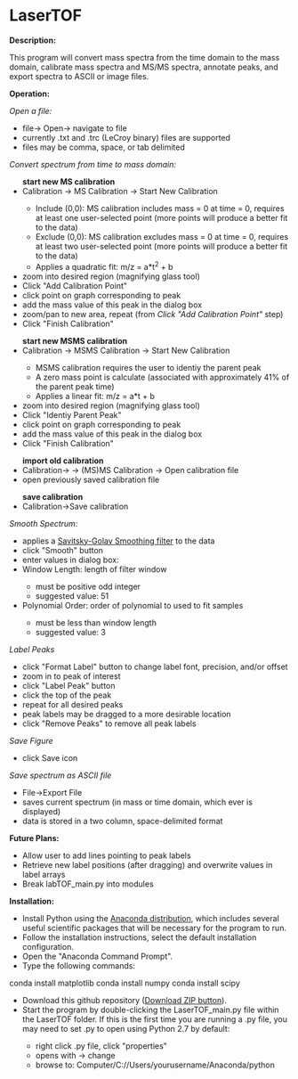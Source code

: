 # LaserTOF
<b>Description:</b><br>
<p>
This program will convert mass spectra from the time domain to the mass domain, calibrate mass spectra and MS/MS spectra, annotate peaks, and export spectra to ASCII or image files.
</p>

<b>Operation:</b><br>
<p>
<i>Open a file:</i>
<ul>
<li>file-> Open-> navigate to file</li>
<li>currently .txt and .trc (LeCroy binary) files are supported</li>
<li>files may be comma, space, or tab delimited</li>
</ul></p>

<p>
<i>Convert spectrum from time to mass domain:</i><br>
<ul>
<b>start new MS calibration</b>
<li>Calibration -> MS Calibration -> Start New Calibration</li>
<ul>
<li>Include (0,0): MS calibration includes mass = 0 at time = 0, requires at least one user-selected point (more points will produce a better fit to the data)</li>
<li>Exclude (0,0): MS calibration excludes mass = 0 at time = 0, requires at least two user-selected point (more points will produce a better fit to the data)</li>
<li>Applies a quadratic fit: m/z = a*t<sup>2</sup> + b</li>
</ul>
<li>zoom into desired region (magnifying glass tool)</li>
<li>Click "Add Calibration Point"</li>
<li>click point on graph corresponding to peak</li>
<li>add the mass value of this peak in the dialog box</li>
<li>zoom/pan to new area, repeat (from <i>Click "Add Calibration Point"</i> step)</li>
<li>Click "Finish Calibration"</li>
</ul>
<ul>
<b>start new MSMS calibration</b>
<li>Calibration -> MSMS Calibration -> Start New Calibration</li>
<ul>
<li>MSMS calibration requires the user to identiy the parent peak</li>
<li>A zero mass point is calculate (associated with approximately 41% of the parent peak time)</li>
<li>Applies a linear fit: m/z = a*t + b</li>
</ul>
<li>zoom into desired region (magnifying glass tool)</li>
<li>Click "Identiy Parent Peak"</li>
<li>click point on graph corresponding to peak</li>
<li>add the mass value of this peak in the dialog box</li>
<li>Click "Finish Calibration"</li>
</ul>
<ul>
<b>import old calibration</b>
<li>Calibration-> -> (MS)MS Calibration -> Open calibration file</li>
<li>open previously saved calibration file<br></li>
</ul>
<ul>
<b>save calibration</b>
<li>Calibration->Save calibration</li>
</ul></p>

<p>
<i>Smooth Spectrum:</i><br>
<ul>
<li>applies a <a href="http://docs.scipy.org/doc/scipy-dev/reference/generated/scipy.signal.savgol_filter.html#scipy.signal.savgol_filter">Savitsky-Golay Smoothing filter</a> to the data</li>
<li>click "Smooth" button</li>
<li>enter values in dialog box:</li>
<li>Window Length: length of filter window</li>
<ul>
<li>must be positive odd integer</li>
<li>suggested value: 51</li>
</ul>
<li>Polynomial Order: order of polynomial to used to fit samples</li>
<ul>
<li>must be less than window length</li>
<li>suggested value: 3</li>
</ul></ul></p>

<p>
<i>Label Peaks</i>
<ul>
<li>click "Format Label" button to change label font, precision, and/or offset</li>
<li>zoom in to peak of interest</li>
<li>click "Label Peak" button</li>
<li>click the top of the peak</li>
<li>repeat for all desired peaks</li>
<li>peak labels may be dragged to a more desirable location</li>
<li>click "Remove Peaks" to remove all peak labels</li>
</ul></p>

<p>
<i>Save Figure</i>
<ul>
<li>click Save icon</li>
</ul></p>

<p>
<i>Save spectrum as ASCII file</i>
<ul>
<li>File->Export File</li>
<li>saves current spectrum (in mass or time domain, which ever is displayed)</li>
<li>data is stored in a two column, space-delimited format</li>
</ul></p>

<b>Future Plans:</b>
<ul>
<li>Allow user to add lines pointing to peak labels</li>
<li>Retrieve new label positions (after dragging) and overwrite values in label arrays</li>
<li>Break labTOF_main.py into modules</li>
</ul>

<b>Installation:</b>
<p>
<ul>
<li>Install Python using the <a href="http://continuum.io/downloads">Anaconda distribution</a>, which includes several useful scientific packages that will be necessary for the program to run.</li>
<li>Follow the installation instructions, select the default installation configuration.</li>
<li>Open the "Anaconda Command Prompt".</li>
<li>Type the following commands:</li></ul></p>
	conda install matplotlib
	conda install numpy
	conda install scipy

<p>
<ul>
<li>Download this github repository (<a href="https://github.com/kyleuckert/LaserTOF/archive/master.zip">Download ZIP button</a>).</li>
<li>Start the program by double-clicking the LaserTOF_main.py file within the LaserTOF folder. If this is the first time you are running a .py file, you may need to set .py to open using Python 2.7 by default:</li>
<ul>
<li>right click .py file, click "properties"</li>
<li>opens with -> change</li>
<li>browse to: Computer/C://Users/yourusername/Anaconda/python</li>
</ul></ul></p>

